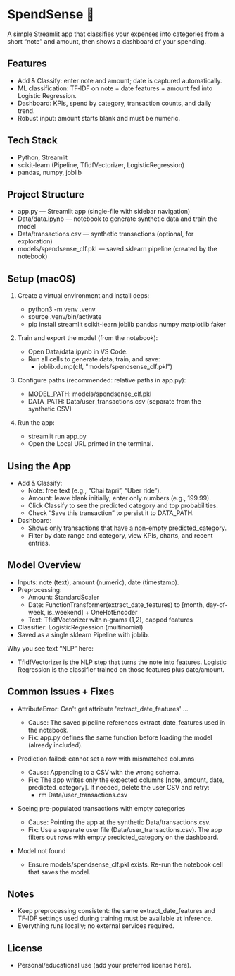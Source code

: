 # SpendSense 💸

A simple Streamlit app that classifies your expenses into categories from a short “note” and amount, then shows a dashboard of your spending.

## Features
- Add & Classify: enter note and amount; date is captured automatically.
- ML classification: TF‑IDF on note + date features + amount fed into Logistic Regression.
- Dashboard: KPIs, spend by category, transaction counts, and daily trend.
- Robust input: amount starts blank and must be numeric.

## Tech Stack
- Python, Streamlit
- scikit‑learn (Pipeline, TfidfVectorizer, LogisticRegression)
- pandas, numpy, joblib

## Project Structure
- app.py — Streamlit app (single-file with sidebar navigation)
- Data/data.ipynb — notebook to generate synthetic data and train the model
- Data/transactions.csv — synthetic transactions (optional, for exploration)
- models/spendsense_clf.pkl — saved sklearn pipeline (created by the notebook)

## Setup (macOS)
1) Create a virtual environment and install deps:
   - python3 -m venv .venv
   - source .venv/bin/activate
   - pip install streamlit scikit-learn joblib pandas numpy matplotlib faker

2) Train and export the model (from the notebook):
   - Open Data/data.ipynb in VS Code.
   - Run all cells to generate data, train, and save:
     - joblib.dump(clf, "models/spendsense_clf.pkl")

3) Configure paths (recommended: relative paths in app.py):
   - MODEL_PATH: models/spendsense_clf.pkl
   - DATA_PATH: Data/user_transactions.csv (separate from the synthetic CSV)

4) Run the app:
   - streamlit run app.py
   - Open the Local URL printed in the terminal.

## Using the App
- Add & Classify:
  - Note: free text (e.g., “Chai tapri”, “Uber ride”).
  - Amount: leave blank initially; enter only numbers (e.g., 199.99).
  - Click Classify to see the predicted category and top probabilities.
  - Check “Save this transaction” to persist it to DATA_PATH.
- Dashboard:
  - Shows only transactions that have a non-empty predicted_category.
  - Filter by date range and category, view KPIs, charts, and recent entries.

## Model Overview
- Inputs: note (text), amount (numeric), date (timestamp).
- Preprocessing:
  - Amount: StandardScaler
  - Date: FunctionTransformer(extract_date_features) to [month, day-of-week, is_weekend] + OneHotEncoder
  - Text: TfidfVectorizer with n‑grams (1,2), capped features
- Classifier: LogisticRegression (multinomial)
- Saved as a single sklearn Pipeline with joblib.

Why you see text “NLP” here:
- TfidfVectorizer is the NLP step that turns the note into features. Logistic Regression is the classifier trained on those features plus date/amount.

## Common Issues + Fixes
- AttributeError: Can't get attribute 'extract_date_features' …
  - Cause: The saved pipeline references extract_date_features used in the notebook.
  - Fix: app.py defines the same function before loading the model (already included).

- Prediction failed: cannot set a row with mismatched columns
  - Cause: Appending to a CSV with the wrong schema.
  - Fix: The app writes only the expected columns [note, amount, date, predicted_category]. If needed, delete the user CSV and retry:
    - rm Data/user_transactions.csv

- Seeing pre-populated transactions with empty categories
  - Cause: Pointing the app at the synthetic Data/transactions.csv.
  - Fix: Use a separate user file (Data/user_transactions.csv). The app filters out rows with empty predicted_category on the dashboard.

- Model not found
  - Ensure models/spendsense_clf.pkl exists. Re-run the notebook cell that saves the model.

## Notes
- Keep preprocessing consistent: the same extract_date_features and TF‑IDF settings used during training must be available at inference.
- Everything runs locally; no external services required.

## License
- Personal/educational use (add your preferred license here).
